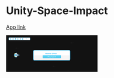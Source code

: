 # Unity-Space-Impact

[App link](https://drive.google.com/drive/u/0/folders/14S_7lyfdhDZ_XtgVFNlb0Og40Lk06FAP)

 <img src="images/space impact 1.png" width="250" height="100" > 
